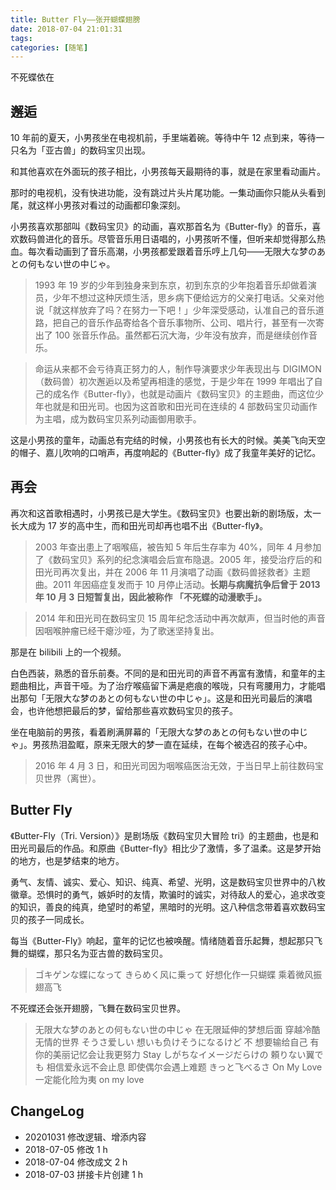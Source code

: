 ```yaml
---
title: Butter Fly——张开蝴蝶翅膀
date: 2018-07-04 21:01:31
tags:
categories: [随笔]
---
```

不死蝶依在
<!--more-->

## 邂逅

10 年前的夏天，小男孩坐在电视机前，手里端着碗。等待中午 12 点到来，等待一只名为「亚古兽」的数码宝贝出现。

和其他喜欢在外面玩的孩子相比，小男孩每天最期待的事，就是在家里看动画片。

那时的电视机，没有快进功能，没有跳过片头片尾功能。一集动画你只能从头看到尾，就这样小男孩对看过的动画都印象深刻。

小男孩喜欢那部叫《数码宝贝》的动画，喜欢那首名为《Butter-fly》的音乐，喜欢数码兽进化的音乐。尽管音乐用日语唱的，小男孩听不懂，但听来却觉得那么热血。每次看动画到了音乐高潮，小男孩都爱跟着音乐哼上几句——无限大な梦のあとの何もない世の中じゃ。

> 1993 年 19 岁的少年到独身来到东京，初到东京的少年抱着音乐却做着演员，少年不想过这种厌烦生活，思乡病下便给远方的父亲打电话。父亲对他说「就这样放弃了吗？在努力一下吧！」少年深受感动，认准自己的音乐道路，把自己的音乐作品寄给各个音乐事物所、公司、唱片行，甚至有一次寄出了 100 张音乐作品。虽然都石沉大海，少年没有放弃，而是继续创作音乐。

> 命运从来都不会亏待真正努力的人，制作导演要求少年表现出与 DIGIMON （数码兽）初次邂逅以及希望再相逢的感觉，于是少年在 1999 年唱出了自己的成名作《Butter-fly》，也就是动画片《数码宝贝》的主题曲，而这位少年也就是和田光司。也因为这首歌和田光司在连续的 4 部数码宝贝动画作为主唱，成为数码宝贝系列动画御用歌手。

这是小男孩的童年，动画总有完结的时候，小男孩也有长大的时候。美美飞向天空的帽子、嘉儿吹响的口哨声，再度响起的《Butter-fly》成了我童年美好的记忆。

## 再会

再次和这首歌相遇时，小男孩已是大学生。《数码宝贝》也要出新的剧场版，太一长大成为 17 岁的高中生，而和田光司却再也唱不出《Butter-fly》。

> 2003 年查出患上了咽喉癌，被告知 5 年后生存率为 40%，同年 4 月参加了《数码宝贝》系列的纪念演唱会后宣布隐退。2005 年，接受治疗后的和田光司再次复出，并在 2006 年 11 月演唱了动画《数码兽拯救者》主题曲。2011 年因癌症复发而于 10 月停止活动。**长期与病魔抗争后曾于 2013 年 10 月 3 日短暂复出，因此被称作 「不死蝶的动漫歌手」。**

> 2014 年和田光司在数码宝贝 15 周年纪念活动中再次献声，但当时他的声音因咽喉肿瘤已经干瘪沙哑，为了歌迷坚持复出。

那是在 bilibili 上的一个视频。

白色西装，熟悉的音乐前奏。不同的是和田光司的声音不再富有激情，和童年的主题曲相比，声音干哑。为了治疗喉癌留下满是疤痕的喉咙，只有弯腰用力，才能唱出那句「无限大な梦のあとの何もない世の中じゃ」。这是和田光司最后的演唱会，也许他想把最后的梦，留给那些喜欢数码宝贝的孩子。

坐在电脑前的男孩，看着刷满屏幕的「无限大な梦のあとの何もない世の中じゃ」。男孩热泪盈眶，原来无限大的梦一直在延续，在每个被选召的孩子心中。

> 2016 年 4 月 3 日，和田光司因为咽喉癌医治无效，于当日早上前往数码宝贝世界（离世）。

## Butter Fly

《Butter-Fly（Tri. Version）》是剧场版《数码宝贝大冒险 tri》的主题曲，也是和田光司最后的作品。和原曲《Butter-fly》相比少了激情，多了温柔。这是梦开始的地方，也是梦结束的地方。

勇气、友情、诚实、爱心、知识、纯真、希望、光明，这是数码宝贝世界中的八枚徽章。恐惧时的勇气，嫉妒时的友情，欺骗时的诚实，对待敌人的爱心，追求改变的知识，善良的纯真，绝望时的希望，黑暗时的光明。这八种信念带着喜欢数码宝贝的孩子一同成长。

每当《Butter-Fly》响起，童年的记忆也被唤醒。情绪随着音乐起舞，想起那只飞舞的蝴蝶，那只名为亚古兽的数码宝贝。

> ゴキゲンな蝶になって きらめく风に乗って 好想化作一只蝴蝶 乘着微风振翅高飞

不死蝶还会张开翅膀，飞舞在数码宝贝世界。

> 无限大な梦のあとの何もない世の中じゃ
> 在无限延伸的梦想后面 穿越冷酷无情的世界
> そうさ爱しい 想いも负けそうになるけど 不
> 想要输给自己 有你的美丽记忆会让我更努力
> Stay しがちなイメージだらけの 頼りない翼でも
> 相信爱永远不会止息 即使偶尔会遇上难题
> きっと飞べるさ On My Love
> 一定能化险为夷 on my love

## ChangeLog

- 20201031 修改逻辑、增添内容
- 2018-07-05 修改 1 h
- 2018-07-04 修改成文 2 h
- 2018-07-03 拼接卡片创建 1 h
